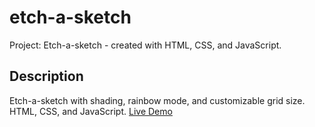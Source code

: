 # etch-a-sketch

Project: Etch-a-sketch - created with HTML, CSS, and JavaScript.

## Description

Etch-a-sketch with shading, rainbow mode, and customizable grid size. HTML, CSS, and JavaScript. [Live Demo](https://bret-henderson.github.io/etch-a-sketch/)